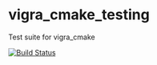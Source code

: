 # vigra_cmake_testing
Test suite for vigra_cmake

[![Build Status](https://travis-ci.org/vigralibs/vigra_cmake_testing.svg?branch=master)](https://travis-ci.org/vigralibs/vigra_cmake_testing)
